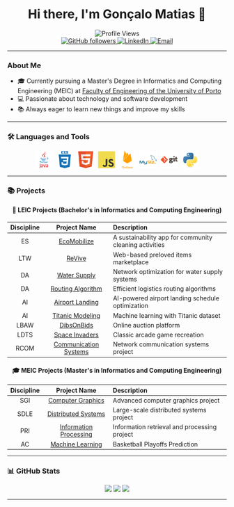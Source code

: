 <div id="header" align="center">
  <h1>Hi there, I'm Gonçalo Matias 👋</h1>
</div>

<div align="center">
  <div>
    <img src="https://komarev.com/ghpvc/?username=GoncaloMatias1&style=for-the-badge&color=0891b2" alt="Profile Views"/>
  </div>
  
  <div>
    <a href="https://github.com/GoncaloMatias1">
      <img src="https://img.shields.io/github/followers/GoncaloMatias1?logo=github&style=for-the-badge&color=171515&labelColor=171515" alt="GitHub followers"/>
    </a>
    <a href="https://www.linkedin.com/in/gonçalo-matias-40a60b297/">
      <img src="https://img.shields.io/badge/LinkedIn-0077B5?style=for-the-badge&logo=linkedin&logoColor=white" alt="LinkedIn"/>
    </a>
    <a href="mailto:gomatias1@gmail.com">
      <img src="https://img.shields.io/badge/Gmail-D14836?style=for-the-badge&logo=gmail&logoColor=white" alt="Email"/>
    </a>
  </div>
</div>

---

### About Me

- 🎓 Currently pursuing a Master's Degree in Informatics and Computing Engineering (MEIC) at [Faculty of Engineering of the University of Porto](https://sigarra.up.pt/feup/pt/web_page.Inicial)
- 💻 Passionate about technology and software development
- 📚 Always eager to learn new things and improve my skills

---

### 🛠 Languages and Tools

<div align="center">
  <img src="https://github.com/devicons/devicon/blob/master/icons/java/java-original-wordmark.svg" title="Java" alt="Java" width="40" height="40"/>&nbsp;
  <img src="https://github.com/devicons/devicon/blob/master/icons/css3/css3-plain-wordmark.svg" title="CSS3" alt="CSS" width="40" height="40"/>&nbsp;
  <img src="https://github.com/devicons/devicon/blob/master/icons/html5/html5-original.svg" title="HTML5" alt="HTML" width="40" height="40"/>&nbsp;
  <img src="https://github.com/devicons/devicon/blob/master/icons/javascript/javascript-original.svg" title="JavaScript" alt="JavaScript" width="40" height="40"/>&nbsp;
  <img src="https://github.com/devicons/devicon/blob/master/icons/firebase/firebase-plain-wordmark.svg" title="Firebase" alt="Firebase" width="40" height="40"/>&nbsp;
  <img src="https://github.com/devicons/devicon/blob/master/icons/mysql/mysql-original-wordmark.svg" title="MySQL" alt="MySQL" width="40" height="40"/>&nbsp;
  <img src="https://github.com/devicons/devicon/blob/master/icons/git/git-original-wordmark.svg" title="Git" alt="Git" width="40" height="40"/>&nbsp;
  <img src="https://raw.githubusercontent.com/devicons/devicon/master/icons/python/python-original.svg" alt="Python" width="40" height="40"/>
</div>

---

### 📚 Projects

<div align="center">

#### 📘 LEIC Projects (Bachelor's in Informatics and Computing Engineering)

| Discipline | Project Name | Description |
|:----------:|:------------:|:-------------|
| ES         | [EcoMobilize](https://github.com/GoncaloMatias1/ES_Project_EcoMobilize) | A sustainability app for community cleaning activities |
| LTW        | [ReVive](https://github.com/GoncaloMatias1/LTW_Project_ReVive) | Web-based preloved items marketplace |
| DA         | [Water Supply](https://github.com/GoncaloMatias1/DA_Project1_Water_Supply) | Network optimization for water supply systems |
| DA         | [Routing Algorithm](https://github.com/GoncaloMatias1/DA_Project2_Routing_Algorithm) | Efficient logistics routing algorithms |
| AI         | [Airport Landing](https://github.com/GoncaloMatias1/AI_Project1_AirportLanding) | AI-powered airport landing schedule optimization |
| AI         | [Titanic Modeling](https://github.com/GoncaloMatias1/AI_Project2_TitanicModeling) | Machine learning with Titanic dataset |
| LBAW       | [DibsOnBids](https://github.com/GoncaloMatias1/LBAW_Project_DibsOnBids) | Online auction platform |
| LDTS       | [Space Invaders](https://github.com/GoncaloMatias1/LDTS_Project_Space_Invaders) | Classic arcade game recreation |
| RCOM       | [Communication Systems](https://github.com/GoncaloMatias1/RCOM-Project_1-2) | Network communication systems project |

#### 🎓 MEIC Projects (Master's in Informatics and Computing Engineering)

| Discipline | Project Name | Description |
|:----------:|:------------:|:-------------|
| SGI        | [Computer Graphics](https://github.com/GoncaloMatias1/MEIC-SGI) | Advanced computer graphics project |
| SDLE       | [Distributed Systems](https://github.com/GoncaloMatias1/MEIC-SDLE) | Large-scale distributed systems project |
| PRI        | [Information Processing](https://github.com/GoncaloMatias1/MEIC-PRI) | Information retrieval and processing project |
| AC         | [Machine Learning](https://github.com/GoncaloMatias1/MEIC-AC) | Basketball Playoffs Prediction |

</div>

---

### 📊 GitHub Stats

<div align="center">
  <img height="180em" src="https://github-readme-stats.vercel.app/api?username=GoncaloMatias1&show_icons=true&theme=default&include_all_commits=true&count_private=true"/>
  <img height="180em" src="https://github-readme-stats.vercel.app/api/top-langs/?username=GoncaloMatias1&layout=compact&langs_count=7&theme=default"/>
  <img height="180em" src="https://github-readme-streak-stats.herokuapp.com?user=GoncaloMatias1&theme=default"/>
</div>

---
